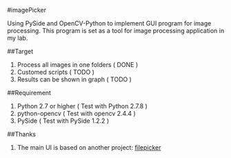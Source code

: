 #imagePicker

Using PySide and OpenCV-Python to implement GUI program for image processing. This program is set as a tool for image processing application in my lab.

##Target
1. Process all images in one folders ( DONE )
2. Customed scripts ( TODO )
3. Results can be shown in graph ( TODO )

##Requirement
1. Python 2.7 or higher ( Test with Python 2.7.8 )
2. python-opencv ( Test with opencv 2.4.4 )
3. PySide ( Test with PySide 1.2.2 )

##Thanks
1. The main UI is based on another project: [filepicker](https://github.com/aleksih/filepicker)
